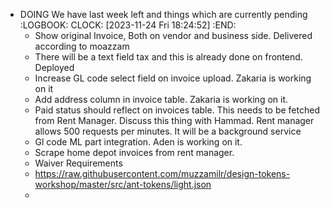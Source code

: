 - DOING We have last week left and things which are currently pending
  :LOGBOOK:
  CLOCK: [2023-11-24 Fri 18:24:52]
  :END:
	- Show original Invoice, Both on vendor and business side. Delivered according to moazzam
	- There will be a text field tax and this is already done on frontend. Deployed
	- Increase GL code select field on invoice upload. Zakaria is working on it
	- Add address column in invoice table. Zakaria is working on it.
	- Paid status should reflect on invoices table. This needs to be fetched from Rent Manager. Discuss this thing with Hammad. Rent manager allows 500 requests per minutes. It will be a background service
	- Gl code ML part integration. Aden is working on it.
	- Scrape home depot invoices from rent manager.
	- Waiver Requirements
	- https://raw.githubusercontent.com/muzzamilr/design-tokens-workshop/master/src/ant-tokens/light.json
	-